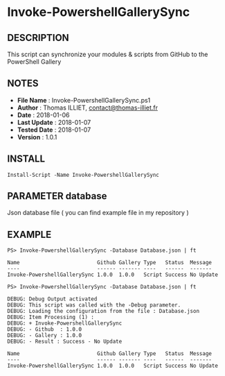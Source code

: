 # Invoke-PowershellGallerySync

## DESCRIPTION
This script can synchronize your modules & scripts from GitHub to the PowerShell Gallery

## NOTES  
  - **File Name**    : Invoke-PowershellGallerySync.ps1
  - **Author**       : Thomas ILLIET, contact@thomas-illiet.fr
  - **Date**         : 2018-01-06
  - **Last Update**  : 2018-01-07
  - **Tested Date**  : 2018-01-07
  - **Version**      : 1.0.1

## INSTALL
```
Install-Script -Name Invoke-PowershellGallerySync
``` 

## PARAMETER database
Json database file ( you can find example file in my repository )

## EXAMPLE
```
PS> Invoke-PowershellGallerySync -Database Database.json | ft

Name                         Github Gallery Type   Status  Message
----                         ------ ------- ----   ------  -------
Invoke-PowershellGallerySync 1.0.0  1.0.0   Script Success No Update
```

```
PS> Invoke-PowershellGallerySync -Database Database.json | ft

DEBUG: Debug Output activated
DEBUG: This script was called with the -Debug parameter.
DEBUG: Loading the configuration from the file : Database.json
DEBUG: Item Processing (1) :
DEBUG: + Invoke-PowershellGallerySync
DEBUG: - Github  : 1.0.0
DEBUG: - Gallery : 1.0.0
DEBUG: - Result : Success - No Update

Name                         Github Gallery Type   Status  Message
----                         ------ ------- ----   ------  -------
Invoke-PowershellGallerySync 1.0.0  1.0.0   Script Success No Update
```